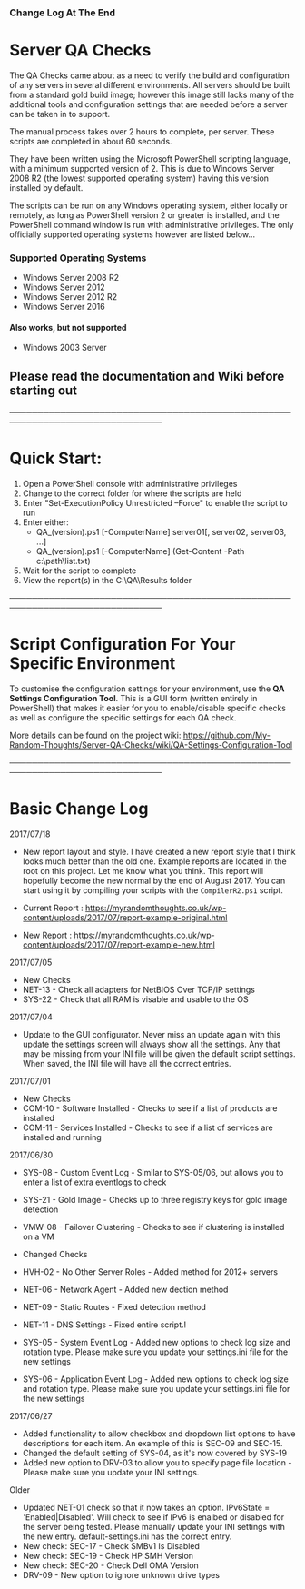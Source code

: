 ### Change Log At The End

# Server QA Checks

The QA Checks came about as a need to verify the build and configuration of any servers in several different environments.
All servers should be built from a standard gold build image; however this image still lacks many of the additional tools and configuration settings that are needed before a server can be taken in to support.

The manual process takes over 2 hours to complete, per server.  These scripts are completed in about 60 seconds.

They have been written using the Microsoft PowerShell scripting language, with a minimum supported version of 2.  This is due to Windows Server 2008 R2 (the lowest supported operating system) having this version installed by default.

The scripts can be run on any Windows operating system, either locally or remotely, as long as PowerShell version 2 or greater is installed, and the PowerShell command window is run with administrative privileges.  The only officially supported operating systems however are listed below...

### Supported Operating Systems
- Windows Server 2008 R2
- Windows Server 2012
- Windows Server 2012 R2
- Windows Server 2016

#### Also works, but not supported
- Windows 2003 Server

## Please read the documentation and Wiki before starting out

─────────────────────────────────────────────────────────────────────────────

# Quick Start:
1. Open a PowerShell console with administrative privileges
2. Change to the correct folder for where the scripts are held
3. Enter "Set-ExecutionPolicy Unrestricted –Force" to enable the script to run
4. Enter either:    
   - QA_(version).ps1 [-ComputerName] server01[, server02, server03, ...]
   - QA_(version).ps1 [-ComputerName] (Get-Content -Path c:\path\list.txt)
5. Wait for the script to complete
6. View the report(s) in the C:\QA\Results folder

─────────────────────────────────────────────────────────────────────────────

# Script Configuration For Your Specific Environment
To customise the configuration settings for your environment, use the **QA Settings Configuration Tool**.  This is a GUI form (written entirely in PowerShell) that makes it easier for you to enable/disable specific checks as well as configure the specific settings for each QA check.

More details can be found on the project wiki: https://github.com/My-Random-Thoughts/Server-QA-Checks/wiki/QA-Settings-Configuration-Tool


─────────────────────────────────────────────────────────────────────────────

# Basic Change Log

2017/07/18
- New report layout and style.  I have created a new report style that I think looks much better than the old one.  Example reports are located in the root on this project.  Let me know what you think.  This report will hopefully become the new normal by the end of August 2017.  You can start using it by compiling your scripts with the `CompilerR2.ps1` script.

- Current Report : https://myrandomthoughts.co.uk/wp-content/uploads/2017/07/report-example-original.html
- New Report :     https://myrandomthoughts.co.uk/wp-content/uploads/2017/07/report-example-new.html

2017/07/05
- New Checks
- NET-13 - Check all adapters for NetBIOS Over TCP/IP settings
- SYS-22 - Check that all RAM is visable and usable to the OS

2017/07/04
- Update to the GUI configurator.  Never miss an update again with this update the settings screen will always show all the settings.  Any that may be missing from your INI file will be given the default script settings.  When saved, the INI file will have all the correct entries.

2017/07/01
- New Checks
- COM-10 - Software Installed - Checks to see if a list of products are installed
- COM-11 - Services Installed - Checks to see if a list of services are installed and running
 
2017/06/30
- SYS-08 - Custom Event Log - Similar to SYS-05/06, but allows you to enter a list of extra eventlogs to check
- SYS-21 - Gold Image - Checks up to three registry keys for gold image detection
- VMW-08 - Failover Clustering - Checks to see if clustering is installed on a VM
    
- Changed Checks
- HVH-02 - No Other Server Roles - Added method for 2012+ servers
- NET-06 - Network Agent - Added new dection method
- NET-09 - Static Routes - Fixed detection method
- NET-11 - DNS Settings - Fixed entire script.!
- SYS-05 - System Event Log - Added new options to check log size and rotation type.  Please make sure you update your settings.ini file for the new settings
- SYS-06 - Application Event Log - Added new options to check log size and rotation type.  Please make sure you update your settings.ini file for the new settings

2017/06/27
- Added functionality to allow checkbox and dropdown list options to have descriptions for each item.  An example of this is SEC-09 and SEC-15.
- Changed the default setting of SYS-04, as it's now covered by SYS-19
- Added new option to DRV-03 to allow you to specify page file location - Please make sure you update your INI settings.

Older
- Updated NET-01 check so that it now takes an option.  IPv6State = 'Enabled|Disabled'.  Will check to see if IPv6 is enalbed or disabled for the server being tested.  Please manually update your INI settings with the new entry.  default-settings.ini has the correct entry.
- New check: SEC-17 - Check SMBv1 Is Disabled
- New check: SEC-19 - Check HP SMH Version
- New check: SEC-20 - Check Dell OMA Version
- DRV-09 - New option to ignore unknown drive types
